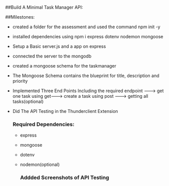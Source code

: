 ##Build A Minimal Task Manager API:

##Milestones:
- created a folder for the assessment and used the command npm init -y
- installed dependencies using npm i express dotenv nodemon mongoose
- Setup a Basic server.js and a app on express
- connected the server to the mongodb
- created a mongoose schema for the taskmanager
- The Mongoose Schema contains the blueprint for title, description and priority
- Implemented Three End Points Including the required endpoint ---> get one task using get---> create a task using post ---> getting all tasks(optional)
- Did The API Testing in the Thunderclient Extension

  ### Required Dependencies:

  - express
  - mongoose
  - dotenv
  - nodemon(optional)
 
    ### Addded Screenshots of API Testing
